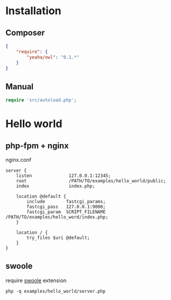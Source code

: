 # Installation

## Composer

```json
{
    "require": {
        "yeaha/owl": "0.1.*"
    }
}
```

## Manual

```php
require 'src/autoload.php';
```

# Hello world

## php-fpm + nginx

nginx.conf
```
server {
    listen              127.0.0.1:12345;
    root                /PATH/TO/examples/hello_world/public;
    index               index.php;

    location @default {
        include        fastcgi_params;
        fastcgi_pass   127.0.0.1:9000;
        fastcgi_param  SCRIPT_FILENAME    /PATH/TO/examples/hello_word/index.php;
    }

    location / {
        try_files $uri @default;
    }
}
```

## swoole

require [swoole](https://github.com/swoole/swoole-src) extension

```
php -q examples/hello_world/server.php
```
